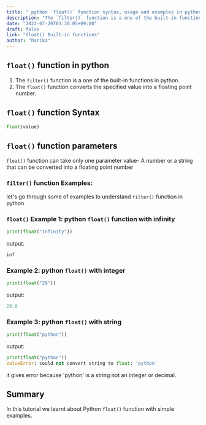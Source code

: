 ```yaml
---
title: " python `float()` function syntax, usage and examples in python"
description: "The `filter()` function is a one of the built-in functions in python."
date: "2022-07-20T03:30:05+09:00"
draft: false
link: "float() Built-in functions"
author: "harika"
---
```


## `float()` function in python

1. The `filter()` function is a one of the built-in functions in python.
2. The `float()` function converts the specified value into a floating point number.

## `float()` function Syntax

```python
float(value)
```
##  `float()` function parameters
 
 `float()` function can take only one parameter
value- A number or a string that can be converted into a floating point number

### `filter()` function Examples:

let's go through some of examples to understand `filter()` function in python

### `float()` Example 1: python `float()` function with infinity

```python
print(float("infinity"))
```
output:

```python
inf
```

### Example 2: python `float()` with integer

```python
print(float("29"))
```
output:

```python
29.0
```

### Example 3: python `float()` with string

```python
print(float("python"))
```
output:

```python
print(float("python"))
ValueError: could not convert string to float: 'python'
```
it gives error because 'python' is a string not an integer or decimal.

## Summary
In this tutorial we learnt about Python `float()` function with simple examples.
